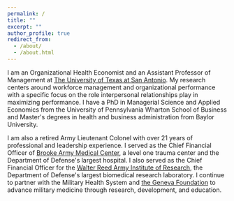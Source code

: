 ```yaml
---
permalink: /
title: ""
excerpt: ""
author_profile: true
redirect_from: 
  - /about/
  - /about.html
---
```


I am an Organizational Health Economist and an Assistant Professor of Management at [The University of Texas at San Antonio](https://www.utsa.edu/). My research centers around workforce management and organizational performance with a specific focus on the role interpersonal relationships play in maximizing performance. I have a PhD in Managerial Science and Applied Economics from the University of Pennsylvania Wharton School of Business and Master's degrees in health and business administration from Baylor University. 

 I am also a retired Army Lieutenant Colonel with over 21 years of professional and leadership experience. I served as the Chief Financial Officer of [Brooke Army Medical Center](https://bamc.tricare.mil/About-Us), a level one trauma center and the Department of Defense's largest hospital. I also served as the Chief Financial Officer for the [Walter Reed Army Institute of Research](http://www.wrair.army.mil/), the Department of Defense's largest biomedical research laboratory. I continue to partner with the Military Health System and [the Geneva Foundation](https://genevausa.org/) to advance military medicine through research, development, and education.
 
